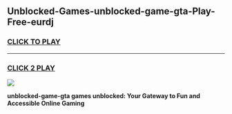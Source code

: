 
## Unblocked-Games-unblocked-game-gta-Play-Free-eurdj
<h3>
<a href="https://premium76.site?title=unblocked-game-gta&ref=18A1">CLICK TO PLAY</a></h3>
<hr>

<h3>
<a href="https://premium76.site?title=unblocked-game-gta&ref=18A1">CLICK 2 PLAY</a>
  
</h3>

<a href="https://premium76.site?title=unblocked-game-gta&ref=18A1"><img src="https://clearcache.store/games.png"></a>


**unblocked-game-gta games unblocked: Your Gateway to Fun and Accessible Online Gaming**
